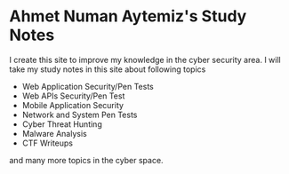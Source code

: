 # Ahmet Numan Aytemiz's Study Notes

I create this site to improve my knowledge in the cyber security area. I will take my study notes in this site about following topics

- Web Application Security/Pen Tests
- Web APIs Security/Pen Test
- Mobile Application Security
- Network and System Pen Tests
- Cyber Threat Hunting
- Malware Analysis
- CTF Writeups

and many more topics in the cyber space.

